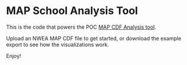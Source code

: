 # MAP School Analysis Tool
This is the code that powers the POC [MAP CDF Analysis tool](https://grahampicard.shinyapps.io/shinydashboard-map/).

Upload an NWEA MAP CDF file to get started, or download the example export to see how the visualizations work.

Enjoy!
